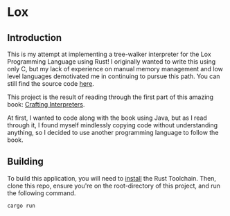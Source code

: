 # Lox

## Introduction

This is my attempt at implementing a tree-walker interpreter for the Lox
Programming Language using Rust! I originally wanted to write this using only
C, but my lack of experience on manual memory management and low level
languages demotivated me in continuing to pursue this path. You can still find
the source code [here](https://github.com/brymer-meneses/Lox/tree/main).

This project is the result of reading through the first part of this amazing book: 
[Crafting Interpreters](https://craftinginterpreters.com/). 

At first, I wanted to code along with the book using Java, but as I read through it, I found 
myself mindlessly copying code without understanding anything, so I decided to
use another programming language to follow the book.


## Building

To build this application, you will need to [install](https://rust-lang.org/learn/get-started) the Rust Toolchain.
Then, clone this repo, ensure you're on the root-directory of this project, and run the following command.
```
cargo run

```

